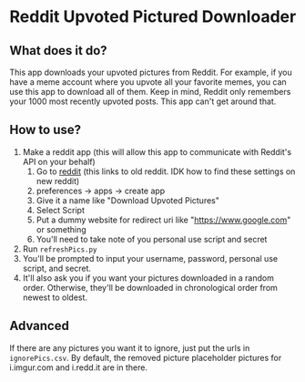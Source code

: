 # Reddit Upvoted Pictured Downloader
## What does it do?
This app downloads your upvoted pictures from Reddit. For example, if you have a meme account where you upvote all your favorite memes, you can use this app to download all of them. Keep in mind, Reddit only remembers your 1000 most recently upvoted posts. This app can't get around that. 

## How to use?
1. Make a reddit app (this will allow this app to communicate with Reddit's API on your behalf)
   1. Go to [reddit](https://old.reddit.com/) (this links to old reddit. IDK how to find these settings on new reddit)
   2. preferences -> apps -> create app
   3. Give it a name like "Download Upvoted Pictures"
   4. Select Script
   5. Put a dummy website for redirect uri like "https://www.google.com" or something
   6. You'll need to take note of you personal use script and secret
2. Run `refreshPics.py`
3. You'll be prompted to input your username, password, personal use script, and secret.
4. It'll also ask you if you want your pictures downloaded in a random order. Otherwise, they'll be downloaded in chronological order from newest to oldest.

## Advanced
If there are any pictures you want it to ignore, just put the urls in `ignorePics.csv`. By default, the removed picture placeholder pictures for i.imgur.com and i.redd.it are in there. 